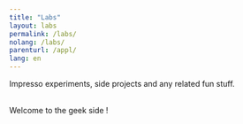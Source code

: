 ```yaml
---
title: "Labs"
layout: labs
permalink: /labs/
nolang: /labs/
parenturl: /appl/
lang: en
---
```


Impresso experiments, side projects and any related fun stuff.

<br>Welcome to the geek side !
